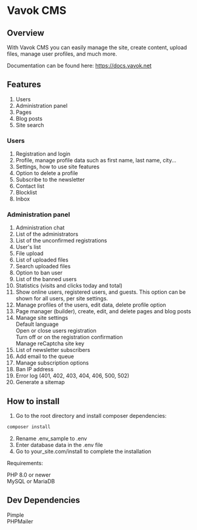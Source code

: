 # Vavok CMS

## Overview

With Vavok CMS you can easily manage the site, create content, upload files, manage user profiles, and much more.

Documentation can be found here: https://docs.vavok.net



## Features

1. Users
2. Administration panel
3. Pages
4. Blog posts
5. Site search

### Users

1. Registration and login
2. Profile, manage profile data such as first name, last name, city...
3. Settings, how to use site features
4. Option to delete a profile
5. Subscribe to the newsletter
6. Contact list
7. Blocklist
8. Inbox

### Administration panel

1. Administration chat
2. List of the administrators
3. List of the unconfirmed registrations
4. User's list
5. File upload
6. List of uploaded files
7. Search uploaded files
8. Option to ban user
9. List of the banned users
10. Statistics (visits and clicks today and total)
11. Show online users, registered users, and guests. This option can be shown for all users, per site settings.
12. Manage profiles of the users, edit data, delete profile option
13. Page manager (builder), create, edit, and delete pages and blog posts
14. Manage site settings  
Default language  
Open or close users registration  
Turn off or on the registration confirmation  
Manage reCaptcha site key
15. List of newsletter subscribers
16. Add email to the queue
17. Manage subscription options
18. Ban IP address
19. Error log (401, 402, 403, 404, 406, 500, 502)
20. Generate a sitemap



## How to install

1. Go to the root directory and install composer dependencies:
```bash
composer install
```
2. Rename .env_sample to .env
3. Enter database data in the .env file
4. Go to your_site.com/install to complete the installation

Requirements:

PHP 8.0 or newer  
MySQL or MariaDB



## Dev Dependencies

Pimple  
PHPMailer